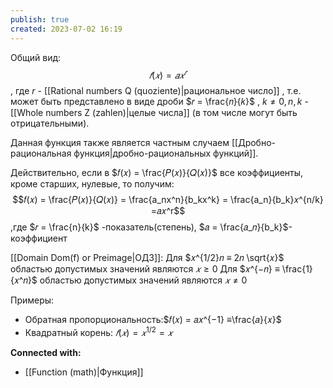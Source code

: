 ```yaml
---
publish: true
created: 2023-07-02 16:19
---
```


Общий вид: $$𝑓(𝑥) = 𝑎 𝑥^𝑟$$ 
, где $r$ - [[Rational numbers Q (quoziente)|рациональное число]] , т.е. может быть представлено в виде дроби $𝑟 = \frac{𝑛}{𝑘}$ , $k≠ 0, n, k$ -  [[Whole numbers Z (zahlen)|целые числа]] (в том числе могут быть отрицательными). 

Данная функция также является частным случаем [[Дробно-рациональная функция|дробно-рациональных функций]].

Действительно, если в $𝑓(𝑥) = \frac{𝑃(𝑥)}{𝑄(𝑥)}$ все коэффициенты, кроме старших, нулевые, то получим:  
$$𝑓(𝑥) = \frac{𝑃(𝑥)}{𝑄(𝑥)} = \frac{a_nx^n}{b_kx^k} = \frac{a_n}{b_k}𝑥^{n/k} =𝑎𝑥^r$$ ,где $𝑟 = \frac{n}{k}$ -показатель(степень), $𝑎 = \frac{𝑎_𝑛}{b_k}$- коэффициент

[[Domain Dom(f) or Preimage|ОДЗ]]:
Для $𝑥^{1/2}𝑛 ≡ 2𝑛 \sqrt{𝑥}$ областью допустимых значений являются $𝑥 ≥ 0$ 
Для $𝑥^{−𝑛} ≡ \frac{1}{𝑥^𝑛}$ областью допустимых значений являются $𝑥 ≠ 0$


Примеры:
- Обратная пропорциональность:$𝑓(𝑥) = 𝑎𝑥^{−1} ≡\frac{𝑎}{𝑥}$
- Квадратный корень: $𝑓(𝑥) = 𝑥^{1/2} = 𝑥$




**Connected with:**
- [[Function (math)|Функция]]



